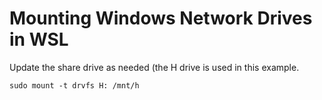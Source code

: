 # Mounting Windows Network Drives in WSL

Update the share drive as needed (the H drive is used in this example.

```
sudo mount -t drvfs H: /mnt/h
```
